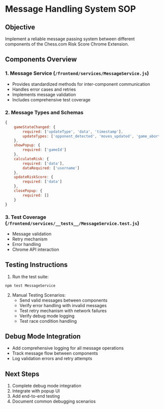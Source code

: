 # Message Handling System SOP

## Objective
Implement a reliable message passing system between different components of the Chess.com Risk Score Chrome Extension.

## Components Overview

### 1. Message Service (`/frontend/services/MessageService.js`)
- Provides standardized methods for inter-component communication
- Handles error cases and retries
- Implements message validation
- Includes comprehensive test coverage

### 2. Message Types and Schemas
```javascript
{
    gameStateChanged: {
        required: ['updateType', 'data', 'timestamp'],
        updateTypes: ['opponent_detected', 'moves_updated', 'game_aborted']
    },
    showPopup: {
        required: ['gameId']
    },
    calculateRisk: {
        required: ['data'],
        dataRequired: ['username']
    },
    updateRiskScore: {
        required: ['data']
    },
    closePopup: {
        required: []
    }
}
```

### 3. Test Coverage (`/frontend/services/__tests__/MessageService.test.js`)
- Message validation
- Retry mechanism
- Error handling
- Chrome API interaction

## Testing Instructions

1. Run the test suite:
```bash
npm test MessageService
```

2. Manual Testing Scenarios:
   - Send valid messages between components
   - Verify error handling with invalid messages
   - Test retry mechanism with network failures
   - Verify debug mode logging
   - Test race condition handling

## Debug Mode Integration
- Add comprehensive logging for all message operations
- Track message flow between components
- Log validation errors and retry attempts

## Next Steps
1. Complete debug mode integration
2. Integrate with popup UI
3. Add end-to-end testing
4. Document common debugging scenarios